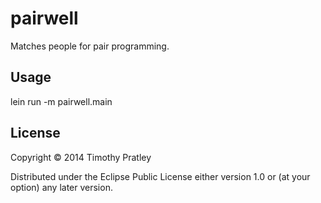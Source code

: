 # pairwell

Matches people for pair programming.

## Usage

lein run -m pairwell.main

## License

Copyright © 2014 Timothy Pratley

Distributed under the Eclipse Public License either version 1.0 or (at
your option) any later version.
